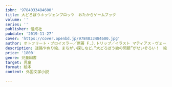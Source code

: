 ```yaml
---
isbn: '9784033484600'
title: 大どろぼうホッツェンプロッツ　おたからゲームブック
volume: ''
series: ''
publisher: 偕成社
pubdate: '2019-11-27'
cover: 'https://cover.openbd.jp/9784033484600.jpg'
author: オトフリート・プロイスラー／原著 F.J.トリップ／イラスト マティアス・ヴェーバー／編集・イラスト ほか
description: 迷路やぬり絵、まちがい探しなど、”大どろぼう級の問題”がせいぞろい！　絵を楽しみながら、挑戦してみよう。
price: '1800'
genre: 児童図書
target: 児童
format: 絵本
content: 外国文学小説

---
```

